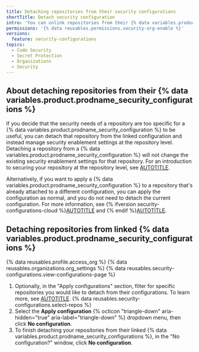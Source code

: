 ```yaml
---
title: Detaching repositories from their security configurations
shortTitle: Detach security configuration
intro: 'You can unlink repositories from their {% data variables.product.prodname_security_configurations %} and instead manage their security enablement settings at the repository level.'
permissions: '{% data reusables.permissions.security-org-enable %}'
versions:
  feature: security-configurations
topics:
  - Code Security
  - Secret Protection
  - Organizations
  - Security
---
```


## About detaching repositories from their {% data variables.product.prodname_security_configurations %}

If you decide that the security needs of a repository are too specific for a {% data variables.product.prodname_security_configuration %} to be useful, you can detach that repository from the linked configuration and instead manage security enablement settings at the repository level. Detaching a repository from a {% data variables.product.prodname_security_configuration %} will not change the existing security enablement settings for that repository. For an introduction to securing your repository at the repository level, see [AUTOTITLE](/code-security/getting-started/securing-your-repository).

Alternatively, if you want to apply a {% data variables.product.prodname_security_configuration %} to a repository that's already attached to a different configuration, you can apply the configuration as normal, and you do not need to detach the current configuration. For more information, see {% ifversion security-configurations-cloud %}[AUTOTITLE](/code-security/securing-your-organization/enabling-security-features-in-your-organization/applying-the-github-recommended-security-configuration-in-your-organization) and {% endif %}[AUTOTITLE](/code-security/securing-your-organization/enabling-security-features-in-your-organization/applying-a-custom-security-configuration).

## Detaching repositories from linked {% data variables.product.prodname_security_configurations %}

{% data reusables.profile.access_org %}
{% data reusables.organizations.org_settings %}
{% data reusables.security-configurations.view-configurations-page %}
1. Optionally, in the "Apply configurations" section, filter for specific repositories you would like to detach from their configurations. To learn more, see [AUTOTITLE](/code-security/securing-your-organization/managing-the-security-of-your-organization/filtering-repositories-in-your-organization-using-the-repository-table).
{% data reusables.security-configurations.select-repos %}
1. Select the **Apply configuration** {% octicon "triangle-down" aria-hidden="true" aria-label="triangle-down" %} dropdown menu, then click **No configuration**.
1. To finish detaching your repositories from their linked {% data variables.product.prodname_security_configurations %}, in the "No configuration?" window, click **No configuration**.
